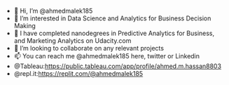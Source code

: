 - 👋 Hi, I’m @ahmedmalek185
- 👀 I’m interested in Data Science and Analytics for Business Decision Making
- 🌱 I have completed nanodegrees in Predictive Analytics for Business, and Marketing Analytics on Udacity.com
- 💞️ I’m looking to collaborate on any relevant projects
- 📫 You can reach me @ahmedmalek185 here, twitter or Linkedin
- @Tableau:https://public.tableau.com/app/profile/ahmed.m.hassan8803
- @repl.it:https://replit.com/@ahmedmalek185
<!---
ahmedmalek185/ahmedmalek185 is a ✨ special ✨ repository because its `README.md` (this file) appears on your GitHub profile.
You can click the Preview link to take a look at your changes.
--->
